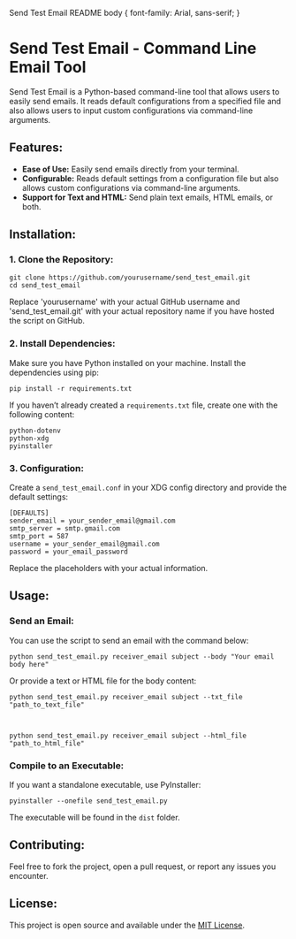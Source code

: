    Send Test Email README body { font-family: Arial, sans-serif; }

Send Test Email - Command Line Email Tool
=========================================

Send Test Email is a Python-based command-line tool that allows users to easily send emails. It reads default configurations from a specified file and also allows users to input custom configurations via command-line arguments.

Features:
---------

*   **Ease of Use:** Easily send emails directly from your terminal.
*   **Configurable:** Reads default settings from a configuration file but also allows custom configurations via command-line arguments.
*   **Support for Text and HTML:** Send plain text emails, HTML emails, or both.

Installation:
-------------

### 1\. Clone the Repository:

    
    git clone https://github.com/yourusername/send_test_email.git
    cd send_test_email
    

Replace 'yourusername' with your actual GitHub username and 'send\_test\_email.git' with your actual repository name if you have hosted the script on GitHub.

### 2\. Install Dependencies:

Make sure you have Python installed on your machine. Install the dependencies using pip:

    
    pip install -r requirements.txt
    

If you haven’t already created a `requirements.txt` file, create one with the following content:

    
    python-dotenv
    python-xdg
    pyinstaller  
    

### 3\. Configuration:

Create a `send_test_email.conf` in your XDG config directory and provide the default settings:

    
    [DEFAULTS]
    sender_email = your_sender_email@gmail.com
    smtp_server = smtp.gmail.com
    smtp_port = 587
    username = your_sender_email@gmail.com
    password = your_email_password
    

Replace the placeholders with your actual information.

Usage:
------

### Send an Email:

You can use the script to send an email with the command below:

    
    python send_test_email.py receiver_email subject --body "Your email body here"
    

Or provide a text or HTML file for the body content:

    
    python send_test_email.py receiver_email subject --txt_file "path_to_text_file"
    

    
    python send_test_email.py receiver_email subject --html_file "path_to_html_file"
    

### Compile to an Executable:

If you want a standalone executable, use PyInstaller:

    
    pyinstaller --onefile send_test_email.py
    

The executable will be found in the `dist` folder.

Contributing:
-------------

Feel free to fork the project, open a pull request, or report any issues you encounter.

License:
--------

This project is open source and available under the [MIT License](LICENSE).